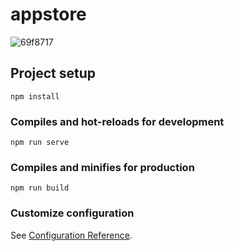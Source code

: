 # appstore

![69f8717](https://user-images.githubusercontent.com/332151/174566328-c9c280a2-df1e-463b-b1f7-e023e64dd071.jpeg)

## Project setup
```
npm install
```

### Compiles and hot-reloads for development
```
npm run serve
```

### Compiles and minifies for production
```
npm run build
```

### Customize configuration
See [Configuration Reference](https://cli.vuejs.org/config/).
